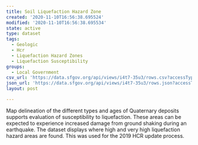 ```yaml
---
title: Soil Liquefaction Hazard Zone
created: '2020-11-10T16:56:38.695524'
modified: '2020-11-10T16:56:38.695534'
state: active
type: dataset
tags:
  - Geologic
  - Hcr
  - Liquefaction Hazard Zones
  - Liquefaction Susceptibility
groups:
  - Local Government
csv_url: 'https://data.sfgov.org/api/views/i4t7-35u3/rows.csv?accessType=DOWNLOAD'
json_url: 'https://data.sfgov.org/api/views/i4t7-35u3/rows.json?accessType=DOWNLOAD'
layout: post

---
```

Map delineation of the different types and ages of Quaternary deposits supports evaluation of susceptibility to liquefaction. These areas can be expected to experience increased damage from ground shaking during an earthquake. The dataset displays where high and very high liquefaction hazard areas are found. This was used for the 2019 HCR update process.
